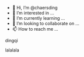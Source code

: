 - 👋 Hi, I’m @chaersding
- 👀 I’m interested in ...
- 🌱 I’m currently learning ...
- 💞️ I’m looking to collaborate on ...
- 📫 How to reach me ...

<!---
chaersding/chaersding is a ✨ special ✨ repository because its `README.md` (this file) appears on your GitHub profile.
You can click the Preview link to take a look at your changes.
--->

dingqi


lalalala
